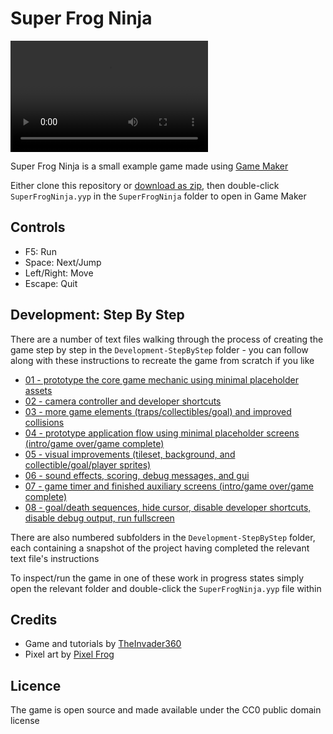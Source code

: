 # Super Frog Ninja

<video src="https://raw.githubusercontent.com/TheInvader360/super-frog-ninja/main/Docs/demo.mp4" width="316" height="178" controls></video>

Super Frog Ninja is a small example game made using [Game Maker](https://gamemaker.io/en)

Either clone this repository or [download as zip](https://github.com/TheInvader360/super-frog-ninja/archive/refs/heads/main.zip), then double-click ```SuperFrogNinja.yyp``` in the ```SuperFrogNinja``` folder to open in Game Maker

## Controls

* F5: Run
* Space: Next/Jump
* Left/Right: Move
* Escape: Quit

## Development: Step By Step

There are a number of text files walking through the process of creating the game step by step in the ```Development-StepByStep``` folder - you can follow along with these instructions to recreate the game from scratch if you like

* [01 - prototype the core game mechanic using minimal placeholder assets](https://theinvader360.github.io/super-frog-ninja/Development-StepByStep/01.txt)
* [02 - camera controller and developer shortcuts](https://theinvader360.github.io/super-frog-ninja/Development-StepByStep/02.txt)
* [03 - more game elements (traps/collectibles/goal) and improved collisions](https://theinvader360.github.io/super-frog-ninja/Development-StepByStep/03.txt)
* [04 - prototype application flow using minimal placeholder screens (intro/game over/game complete)](https://theinvader360.github.io/super-frog-ninja/Development-StepByStep/04.txt)
* [05 - visual improvements (tileset, background, and collectible/goal/player sprites)](https://theinvader360.github.io/super-frog-ninja/Development-StepByStep/05.txt)
* [06 - sound effects, scoring, debug messages, and gui](https://theinvader360.github.io/super-frog-ninja/Development-StepByStep/06.txt)
* [07 - game timer and finished auxiliary screens (intro/game over/game complete)](https://theinvader360.github.io/super-frog-ninja/Development-StepByStep/07.txt)
* [08 - goal/death sequences, hide cursor, disable developer shortcuts, disable debug output, run fullscreen](https://theinvader360.github.io/super-frog-ninja/Development-StepByStep/08.txt)

There are also numbered subfolders in the ```Development-StepByStep``` folder, each containing a snapshot of the project having completed the relevant text file's instructions

To inspect/run the game in one of these work in progress states simply open the relevant folder and double-click the ```SuperFrogNinja.yyp``` file within

## Credits

* Game and tutorials by [TheInvader360](https://github.com/TheInvader360)
* Pixel art by [Pixel Frog](https://pixelfrog-assets.itch.io)

## Licence

The game is open source and made available under the CC0 public domain license
